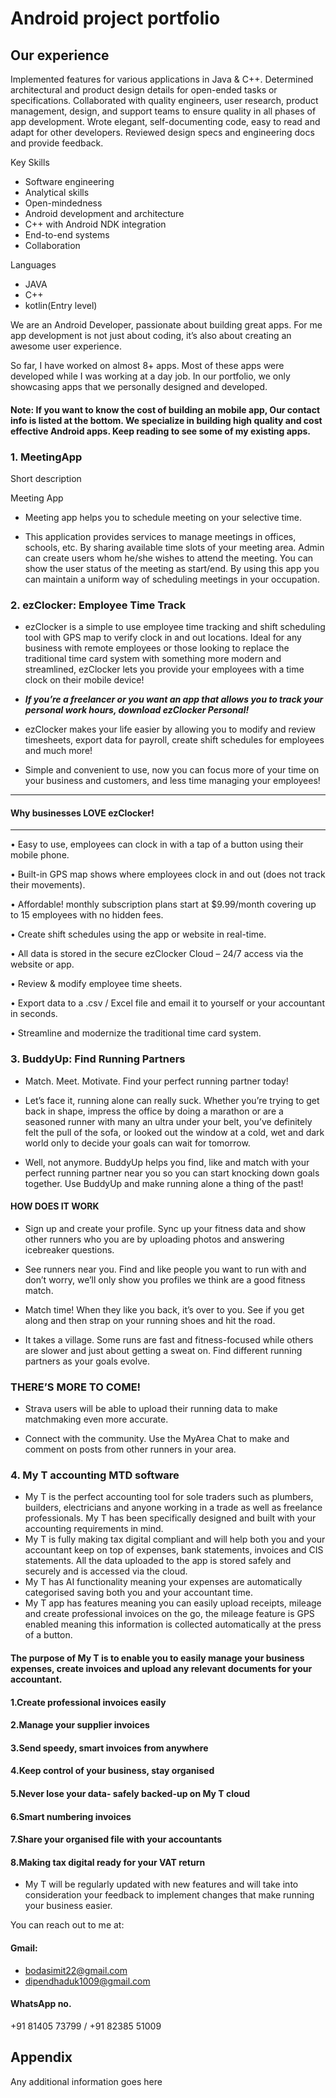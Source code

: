 
# Android project portfolio


## Our experience


Implemented features for various applications in Java & C++.
Determined architectural and product design details for open-ended tasks or specifications.
Collaborated with quality engineers, user research, product management, design, and support teams to ensure quality in all phases of app development.
Wrote elegant, self-documenting code, easy to read and adapt for other developers.
Reviewed design specs and engineering docs and provide feedback.


Key Skills

- Software engineering
- Analytical skills
- Open-mindedness
- Android development and architecture
- C++ with Android NDK integration
- End-to-end systems
- Collaboration

Languages

- JAVA
- C++
- kotlin(Entry level)

We are an Android Developer, passionate about building great apps. For me app development is not just about coding, it’s also about creating an awesome user experience.

So far, I have worked on almost 8+ apps. Most of these apps were developed while I was working at a day job.
In our portfolio, we only showcasing apps that we personally designed and developed.


#### Note: If you want to know the cost of building an mobile app, Our contact info is listed at the bottom. We specialize in building high quality and cost effective Android apps. Keep reading to see some of my existing apps.



### 1. MeetingApp

Short description

 Meeting App
- Meeting app helps you to schedule meeting on your selective time.
       
- This application provides services to manage meetings in offices, schools, etc. By sharing available time slots of your meeting area. Admin can 
  create users whom he/she wishes to attend the meeting. You can show the user status of the meeting as start/end. By using this app you can 
  maintain a uniform way of scheduling meetings in your occupation.


### 2. ezClocker: Employee Time Track

- ezClocker is a simple to use employee time tracking and shift scheduling tool with GPS map to verify clock in and out locations. Ideal for any business with remote employees or those looking to replace the traditional time card system with something more modern and streamlined, ezClocker lets you provide your employees with a time clock on their mobile device! 

- ***If you’re a freelancer or you want an app that allows you to track your personal work hours, download ezClocker Personal!***

- ezClocker makes your life easier by allowing you to modify and review timesheets, export data for payroll, create shift schedules for employees and much more!

- Simple and convenient to use, now you can focus more of your time on your business and customers, and less time managing your employees!

------------------------------------------------
#### Why businesses LOVE ezClocker!
------------------------------------------------
• Easy to use, employees can clock in with a tap of a button using their mobile phone.

• Built-in GPS map shows where employees clock in and out (does not track their movements).

• Affordable! monthly subscription plans start at $9.99/month covering up to 15 employees with no hidden fees.

• Create shift schedules using the app or website in real-time.

• All data is stored in the secure ezClocker Cloud – 24/7 access via the website or app.

• Review & modify employee time sheets.

• Export data to a .csv / Excel file and email it to yourself or your accountant in seconds.

• Streamline and modernize the traditional time card system.

### 3. BuddyUp: Find Running Partners

- Match. Meet. Motivate. Find your perfect running partner today!

- Let’s face it, running alone can really suck. Whether you’re trying to get back in shape, impress the office by doing a marathon or are a seasoned runner with many an ultra under your belt, you’ve definitely felt the pull of the sofa, or looked out the window at a cold, wet and dark world only to decide your goals can wait for tomorrow.

- Well, not anymore. BuddyUp helps you find, like and match with your perfect running partner near you so you can start knocking down goals together. Use BuddyUp and make running alone a thing of the past!

#### HOW DOES IT WORK

- Sign up and create your profile. Sync up your fitness data and show other runners who you are by uploading photos and answering icebreaker questions.

- See runners near you. Find and like people you want to run with and don’t worry, we’ll only show you profiles we think are a good fitness match.

- Match time! When they like you back, it’s over to you. See if you get along and then strap on your running shoes and hit the road.

- It takes a village. Some runs are fast and fitness-focused while others are slower and just about getting a sweat on. Find different running partners as your goals evolve.

### THERE’S MORE TO COME!

- Strava users will be able to upload their running data to make matchmaking even more accurate.

- Connect with the community. Use the MyArea Chat to make and comment on posts from other runners in your area.

### 4. My T accounting MTD software


- My T is the perfect accounting tool for sole traders such as plumbers, builders, electricians and anyone working in a trade as well as freelance professionals. My T has been specifically designed and built with your accounting requirements in mind. 
- My T is fully making tax digital compliant and will help both you and your accountant keep on top of expenses, bank statements, invoices and CIS statements. All the data uploaded to the app is stored safely and securely and is accessed via the cloud.
- My T has AI functionality meaning your expenses are automatically categorised saving both you and your accountant time.
- My T app has features meaning you can easily upload receipts, mileage and create professional invoices on the go, the mileage feature is GPS enabled meaning this information is collected automatically at the press of a button. 

#### The purpose of My T is to enable you to easily manage your business expenses, create invoices and upload any relevant documents for your accountant. 

#### 1.Create professional invoices easily
#### 2.Manage your supplier invoices
#### 3.Send speedy, smart invoices from anywhere 
#### 4.Keep control of your business, stay organised
#### 5.Never lose your data- safely backed-up on My T cloud
#### 6.Smart numbering invoices
#### 7.Share your organised file with your accountants
#### 8.Making tax digital ready for your VAT return 

- My T will be regularly updated with new features and will take into consideration your feedback to implement changes that make running your business easier.



You can reach out to me at:

#### Gmail:
- bodasimit22@gmail.com
- dipendhaduk1009@gmail.com

#### WhatsApp no.
+91 81405 73799 /
+91 82385 51009



## Appendix

Any additional information goes here

